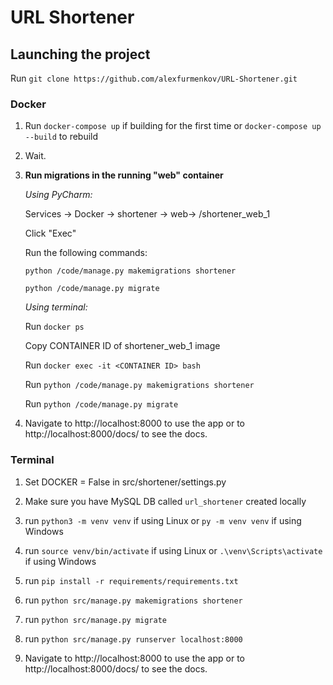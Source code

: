 # URL Shortener

## Launching the project

Run `git clone https://github.com/alexfurmenkov/URL-Shortener.git`

### Docker
1. Run `docker-compose up` if building for the first time or `docker-compose up --build` to rebuild
2. Wait.
3. **Run migrations in the running "web" container**

    _Using PyCharm:_
   
    Services -> Docker -> shortener -> web-> /shortener_web_1
    
    Click "Exec"
    
    Run the following commands:
    
    `python /code/manage.py makemigrations shortener`
    
    `python /code/manage.py migrate`
    
    _Using terminal:_
    
    Run `docker ps`
    
    Copy CONTAINER ID of shortener_web_1 image
    
    Run `docker exec -it <CONTAINER ID> bash`
    
    Run `python /code/manage.py makemigrations shortener`
    
    Run `python /code/manage.py migrate`

4. Navigate to http://localhost:8000 to use the app or to http://localhost:8000/docs/ to see the docs.

### Terminal
1. Set DOCKER = False in src/shortener/settings.py

2. Make sure you have MySQL DB called `url_shortener` created locally

3. run `python3 -m venv venv` if using Linux or `py -m venv venv` if using Windows

4. run `source venv/bin/activate` if using Linux or `.\venv\Scripts\activate` if using Windows

5. run `pip install -r requirements/requirements.txt`

6. run `python src/manage.py makemigrations shortener`

7. run `python src/manage.py migrate`

8. run `python src/manage.py runserver localhost:8000`

9. Navigate to http://localhost:8000 to use the app or to http://localhost:8000/docs/ to see the docs.